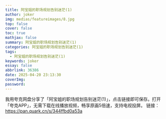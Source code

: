 ```yaml
---
title: 阿宝姐的职场规划告别迷茫(1)
author: joker
img: medias/featureimages/8.jpg
top: false
cover: false
toc: true
mathjax: false
summary: 阿宝姐的职场规划告别迷茫(1)
categories: 阿宝姐的职场规划告别迷茫(1)
tags:
  - 阿宝姐的职场规划告别迷茫(1)
keywords: joker
essay: false
abbrlink: 36386
date: 2025-04-20 23:13:30
coverImg:
password:
---
```


我用夸克网盘分享了「阿宝姐的职场规划告别迷茫(1)」，点击链接即可保存。打开「夸克APP」，无需下载在线播放视频，畅享原画5倍速，支持电视投屏。
链接：https://pan.quark.cn/s/344ffbd0a53a
